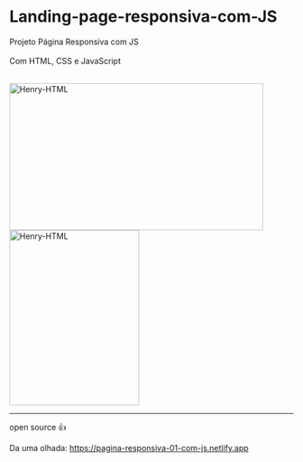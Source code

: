 # Landing-page-responsiva-com-JS
 
Projeto Página Responsiva com JS
<br>
<br>
Com HTML, CSS e JavaScript

<br>
<img align="center" alt="Henry-HTML" height="260" width="450" src="https://user-images.githubusercontent.com/96191361/175795980-e90508b7-b0d7-47f3-9125-7f1d1ba0f845.png">
<img align="center" alt="Henry-HTML" height="310" width="230" src="https://user-images.githubusercontent.com/96191361/175795995-827f9b5f-26cc-4acb-8a73-936358fb30d0.png">
<hr>
open source 👍
<br>

Da uma olhada: https://pagina-responsiva-01-com-js.netlify.app
